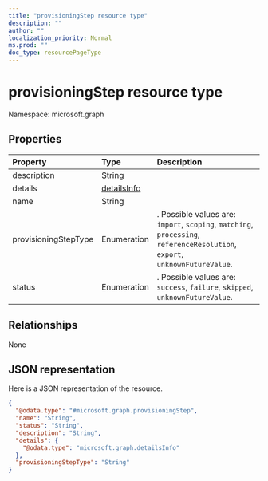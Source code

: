 ```yaml
---
title: "provisioningStep resource type"
description: ""
author: ""
localization_priority: Normal
ms.prod: ""
doc_type: resourcePageType
---
```


# provisioningStep resource type


Namespace: microsoft.graph



## Properties
|Property|Type|Description|
|:---|:---|:---|
|description|String||
|details|[detailsInfo](../resources/detailsinfo.md)||
|name|String||
|provisioningStepType|Enumeration|. Possible values are: `import`, `scoping`, `matching`, `processing`, `referenceResolution`, `export`, `unknownFutureValue`.|
|status|Enumeration|. Possible values are: `success`, `failure`, `skipped`, `unknownFutureValue`.|

## Relationships
None

## JSON representation
Here is a JSON representation of the resource.
<!-- {
  "blockType": "resource",
  "@odata.type": "microsoft.graph.provisioningStep"
}
-->
``` json
{
  "@odata.type": "#microsoft.graph.provisioningStep",
  "name": "String",
  "status": "String",
  "description": "String",
  "details": {
    "@odata.type": "microsoft.graph.detailsInfo"
  },
  "provisioningStepType": "String"
}
```

